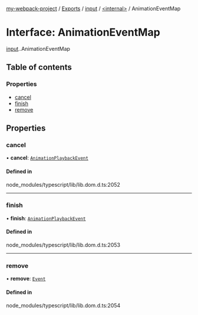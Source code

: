 [my-webpack-project](../README.md) / [Exports](../modules.md) / [input](../modules/input.md) / [<internal\>](../modules/input._internal_.md) / AnimationEventMap

# Interface: AnimationEventMap

[input](../modules/input.md).[<internal>](../modules/input._internal_.md).AnimationEventMap

## Table of contents

### Properties

- [cancel](input._internal_.AnimationEventMap.md#cancel)
- [finish](input._internal_.AnimationEventMap.md#finish)
- [remove](input._internal_.AnimationEventMap.md#remove)

## Properties

### cancel

• **cancel**: [`AnimationPlaybackEvent`](../modules/input._internal_.md#animationplaybackevent)

#### Defined in

node_modules/typescript/lib/lib.dom.d.ts:2052

___

### finish

• **finish**: [`AnimationPlaybackEvent`](../modules/input._internal_.md#animationplaybackevent)

#### Defined in

node_modules/typescript/lib/lib.dom.d.ts:2053

___

### remove

• **remove**: [`Event`](../modules/input._internal_.md#event)

#### Defined in

node_modules/typescript/lib/lib.dom.d.ts:2054
